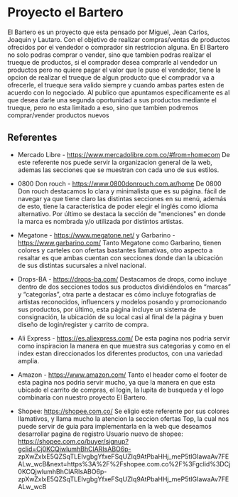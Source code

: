 # Proyecto el Bartero
El Bartero es un proyecto que esta pensado por Miguel, Jean Carlos, Joaquin y Lautaro. Con el objetivo de realizar compras/ventas de productos ofrecidos por el vendedor o comprador sin restriccion alguna. En El Bartero no solo podras comprar o vender, sino que tambien podras realizar el trueque de productos, si el comprador desea comprarle al vendedor un productos pero no quiere pagar el valor que le puso el vendedor, tiene la opcion de realizar el trueque de algun producto que el comprador va a ofrecerle, el trueque sera valido siempre y cuando ambas partes esten de acuerdo con lo negociado.
Al publico que apuntamos especificamente es al que desea darle una segunda oportunidad a sus productos mediante el trueque, pero no esta limitado a eso, sino que tambien podremos comprar/vender productos nuevos

## Referentes
- Mercado Libre - https://www.mercadolibre.com.co/#from=homecom
    De este referente nos puede servir la organizacion general de la web, ademas las secciones que se muestran con cada uno de sus estilos.

- 0800 Don rouch - https://www.0800donrouch.com.ar/home
    De 0800 Don rouch destacamos lo clara y minimalista que es su página. fácil de navegar ya que tiene claro las distintas secciones en su menú, además de esto, tiene     la característica de poder elegir el inglés como idioma alternativo. Por último se destaca la sección de "menciones" en donde la marca es nombrada y/o utilizada       por distintos artistas.
    
- Megatone - https://www.megatone.net/ y Garbarino - https://www.garbarino.com/
    Tanto Megatone como Garbarino, tienen colores y carteles con ofertas bastantes llamativas, otro aspecto a resaltar es que ambas cuentan con secciones donde dan la     ubicación de sus distintas sucursales a nivel nacional.
    
- Drops-BA - https://drops-ba.com/ 
    Destacamos de drops, como incluye dentro de dos secciones todos sus productos dividiéndolos en “marcas” y “categorías”, otra parte a destacar es cómo incluye           fotografías de artistas reconocidos, influencers y modelos posando y promocionando sus productos, por último, esta página incluye un sistema de consignación, la       ubicación de su local casi al final de la página y buen diseño de login/register y carrito de compra.
    
- Ali Express - https://es.aliexpress.com/ 
    De esta pagina nos podria servir como inspiracion la manera en que muestra sus categorias y como en el index estan direccionados los diferentes productos, con una     variedad amplia.
    
- Amazon - https://www.amazon.com/
    Tanto el header como el footer de esta pagina nos podria servir mucho, ya que la manera en que esta ubicado el carrito de compras, el login, la lupita de busqueda     y el logo combinaria con nuestro proyecto El Bartero.

- Shopee: https://shopee.com.co/
    Se eligio este referente por sus colores llamativos, y llama mucho la atencion la seccion ofertas Top, la cual nos puede servir de guia para implementarla en la       web que deseamos desarrollar
    pagina de registro Usuario nuevo de shopee:
    https://shopee.com.co/buyer/signup?gclid=Cj0KCQjwlumhBhClARIsABO6p-               zpXwZxlxE5QZSqTLEIvgbgYfxeFSqUZIq9AtPbaHHj_meP5tIGIawaAv7FEALw_wcB&next=https%3A%2F%2Fshopee.com.co%2F%3Fgclid%3DCj0KCQjwlumhBhClARIsABO6p-zpXwZxlxE5QZSqTLEIvgbgYfxeFSqUZIq9AtPbaHHj_meP5tIGIawaAv7FEALw_wcB
